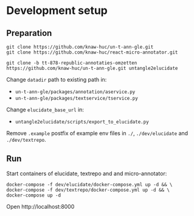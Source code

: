 # Development setup

## Preparation

```shell
git clone https://github.com/knaw-huc/un-t-ann-gle.git
git clone https://github.com/knaw-huc/react-micro-annotator.git

git clone -b tt-878-republic-annotaties-omzetten https://github.com/knaw-huc/un-t-ann-gle.git untangle2elucidate

````

Change `datadir` path to existing path in: 
- `un-t-ann-gle/packages/annotation/aservice.py`
- `un-t-ann-gle/packages/textservice/tservice.py`
  
Change `elucidate_base_url` in:
- `untangle2elucidate/scripts/export_to_elucidate.py`

Remove `.example` postfix of example env files in `./`, `./dev/elucidate` and `./dev/textrepo`.

## Run
Start containers of elucidate, textrepo and and micro-annotator:
```
docker-compose -f dev/elucidate/docker-compose.yml up -d && \
docker-compose -f dev/textrepo/docker-compose.yml up -d && \
docker-compose up -d
```

Open http://localhost:8000


